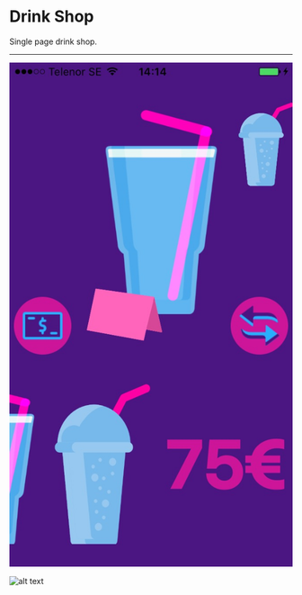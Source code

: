 # Drink Shop

Single page drink shop.

____

![alt text](https://github.com/BaselNsralla/Drink-Shop/blob/master/Example/photo.jpg)   

![alt text](https://github.com/BaselNsralla/Drink-Shop/blob/master/Example/ezgif.com-video-to-gif.gif)
